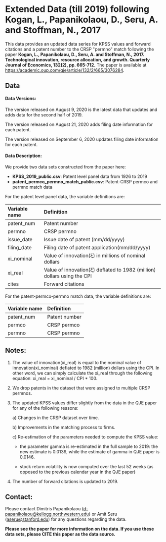 # Extended Data (till 2019) following Kogan, L., Papanikolaou, D., Seru, A. and Stoffman, N., 2017 
 
This data provides an updated data series for KPSS values and forward citations and a patent number to the CRSP "permno" match following the paper **Kogan, L., Papanikolaou, D., Seru, A. and Stoffman, N., 2017. Technological innovation, resource allocation, and growth. Quarterly Journal of Economics, 132(2), pp. 665-712.** The paper is available at https://academic.oup.com/qje/article/132/2/665/3076284.
 

## Data

#### Data Versions:

The version released on August 9, 2020 is the latest data that updates and adds data for the second half of 2019.

The version released on August 21, 2020 adds filing date information for each patent.

The version released on September 6, 2020 updates filing date information for each patent.

#### Data Description:

We provide two data sets constructed from the paper here:

- **KPSS_2019_public.csv**: Patent level panel data from 1926 to 2019
- **patent_permco_permno_match_public.csv**: Patent-CRSP permco and permno match data 


For the patent level panel data, the variable definitions are:

| Variable name  | Definition                                         | 
| :---------------|:------------------------------------------------- | 
| patent_num     | Patent number                                      |
| permno         | CRSP permno                                        |  
| issue_date     | Issue date of patent (mm/dd/yyyy)                  |  
| filing_date     | Filing date of patent application(mm/dd/yyyy)              |   
| xi_nominal    | Value of innovation(&xi;) in millions of nominal dollars |
| xi_real  | Value of innovation(&xi;) deflated to 1982 (million) dollars using the CPI|
| cites | Forward citations |

For the patent-permco-permno match data, the variable definitions are:

| Variable name  | Definition                                         | 
| :--------------|:-------------------------------------------------- | 
| patent_num     | Patent number                                      |
| permco         | CRSP permco                                        | 
| permno         | CRSP permno                                        |  


## Notes:

1. The value of innovation(xi_real) is equal to the nominal value of innovation(xi_nominal) deflated to 1982 (million) dollars using the CPI. In other word, we can simply calculate the xi_real through the following equation: xi_real = xi_nominal / CPI * 100.

2. We drop patents in the dataset that were assigned to multiple CRSP permnos.

3. The updated KPSS values differ slightly from the data in the QJE paper for any of the following reasons:

	a)	Changes in the CRSP dataset over time.

	b)	Improvements in the matching process to firms.

	c)	Re-estimation of the parameters needed to compute the KPSS value: 

	- the parameter gamma is re-estimated in the full sample to 2019: the new estimate is 0.0139, while the estimate of gamma in QJE paper is 0.0146.

	- stock return volatility is now computed over the last 52 weeks (as opposed to the previous calendar year in the QJE paper)

4. The number of forward citations is updated to 2019.


## Contact:

Please contact Dimitris Papanikolaou (d-papanikolaou@kellogg.northwestern.edu) or Amit Seru (aseru@stanford.edu) for any questions regarding the data.

**Please see the paper for more information on the data. If you use these data sets, please CITE this paper as the data source.**
